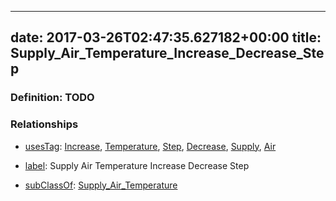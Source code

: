 
---
date: 2017-03-26T02:47:35.627182+00:00
title: Supply_Air_Temperature_Increase_Decrease_Step
---
### Definition: TODO

### Relationships

* [usesTag](https://brickschema.org/schema/1.0/BrickFrame#usesTag): [Increase](https://brickschema.org/schema/1.0/BrickTag#Increase), [Temperature](https://brickschema.org/schema/1.0/BrickTag#Temperature), [Step](https://brickschema.org/schema/1.0/BrickTag#Step), [Decrease](https://brickschema.org/schema/1.0/BrickTag#Decrease), [Supply](https://brickschema.org/schema/1.0/BrickTag#Supply), [Air](https://brickschema.org/schema/1.0/BrickTag#Air)

* [label](http://www.w3.org/2000/01/rdf-schema#label): Supply Air Temperature Increase Decrease Step

* [subClassOf](http://www.w3.org/2000/01/rdf-schema#subClassOf): [Supply_Air_Temperature](https://brickschema.org/schema/1.0/Brick#Supply_Air_Temperature)
